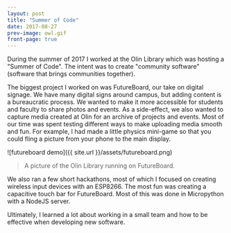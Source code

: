 ```yaml
---
layout: post
title: "Summer of Code"
date: 2017-08-27
prev-image: owl.gif
front-page: true
---
```


During the summer of 2017 I worked at the Olin Library which was hosting a "Summer of Code". The intent was to create "community software" (software that brings communities together).

The biggest project I worked on was FutureBoard, our take on digital signage. We have many digital signs around campus, but adding content is a bureaucratic process. We wanted to make it more accessible for students and faculty to share photos and events. As a side-effect, we also wanted to capture media created at Olin for an archive of projects and events. Most of our time was spent testing different ways to make uploading media smooth and fun. For example, I had made a little physics mini-game so that you could fling a picture from your phone to the main display.

![futureboard demo]({{ site.url }}/assets/futureboard.png)

> A picture of the Olin Library running on FutureBoard.


We also ran a few short hackathons, most of which I focused on creating wireless input devices with an ESP8266. The most fun was creating a capacitive touch bar for FutureBoard. Most of this was done in Micropython with a NodeJS server.

Ultimately, I learned a lot about working in a small team and how to be effective when developing new software.